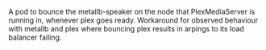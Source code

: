 A pod to bounce the metallb-speaker on the node that PlexMediaServer is running in, whenever plex goes ready.
Workaround for observed behaviour with metallb and plex where bouncing plex results in arpings to its load balancer failing.
